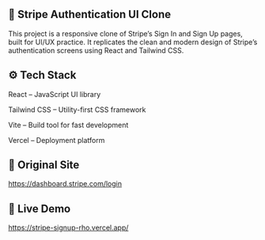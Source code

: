 ## 🧾 Stripe Authentication UI Clone
This project is a responsive clone of Stripe’s Sign In and Sign Up pages, built for UI/UX practice. It replicates the clean and modern design of Stripe’s authentication screens using React and Tailwind CSS.

## ⚙️ Tech Stack
React – JavaScript UI library

Tailwind CSS – Utility-first CSS framework

Vite – Build tool for fast development

Vercel – Deployment platform

## 🔗 Original Site
https://dashboard.stripe.com/login

## 🚀 Live Demo
https://stripe-signup-rho.vercel.app/
